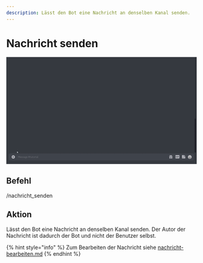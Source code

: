 ```yaml
---
description: Lässt den Bot eine Nachricht an denselben Kanal senden.
---
```


# Nachricht senden

![](../.gitbook/assets/Seymour-Post-Message.gif)

## Befehl

/nachricht\_senden

## Aktion

Lässt den Bot eine Nachricht an denselben Kanal senden. Der Autor der Nachricht ist dadurch der Bot und nicht der Benutzer selbst.

{% hint style="info" %}
Zum Bearbeiten der Nachricht siehe [nachricht-bearbeiten.md](nachricht-bearbeiten.md "mention")
{% endhint %}
